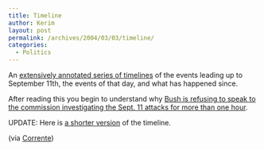 ```yaml
---
title: Timeline
author: Kerim
layout: post
permalink: /archives/2004/03/03/timeline/
categories:
  - Politics
---
```

An <a href="http://www.cooperativeresearch.org/timeline/main/timelinebefore2001.html" onclick="_gaq.push(['_trackEvent', 'outbound-article', 'http://www.cooperativeresearch.org/timeline/main/timelinebefore2001.html', 'extensively annotated series of timelines']);" >extensively annotated series of timelines</a> of the events leading up to September 11th, the events of that day, and what has happened since.

After reading this you begin to understand why <a href="http://www.nytimes.com/2004/03/03/politics/03PANE.html?ex=1393650000&#38;en=58915a05038b1036&#38;ei=5007&#38;partner=USERLAND" onclick="_gaq.push(['_trackEvent', 'outbound-article', 'http://www.nytimes.com/2004/03/03/politics/03PANE.html?ex=1393650000&en=58915a05038b1036&ei=5007&partner=USERLAND', 'Bush is refusing to speak to the commission investigating the Sept. 11 attacks for more than one hour']);" >Bush is refusing to speak to the commission investigating the Sept. 11 attacks for more than one hour</a>.

UPDATE: Here is <a href="http://www.therandirhodesshow.com/randi_daily_042803.html" onclick="_gaq.push(['_trackEvent', 'outbound-article', 'http://www.therandirhodesshow.com/randi_daily_042803.html', 'a shorter version']);" >a shorter version</a> of the timeline.

(via <a href="http://corrente.blogspot.com/2004_02_29_corrente_archive.html#107836077615909423" onclick="_gaq.push(['_trackEvent', 'outbound-article', 'http://corrente.blogspot.com/2004_02_29_corrente_archive.html#107836077615909423', 'Corrente']);" >Corrente</a>)

